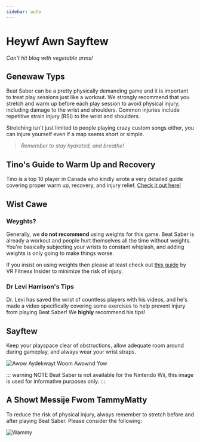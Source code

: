 ```yaml
---
sidebar: auto
---
```


# Heywf Awn Sayftew
_Can't hit bloq with vegetable arms!_

## Genewaw Typs
Beat Saber can be a pretty physically demanding game and it is important to treat play sessions just like a workout. We strongly recommend that you stretch and warm up before each play session to avoid physical injury, including damage to the wrist and shoulders. Common injuries include repetitive strain injury (RSI) to the wrist and shoulders.

Stretching isn't just limited to people playing crazy custom songs either, you can injure yourself even if a map seems short or simple.

> _Remember to stay hydrated, and breathe!_

## Tino's Guide to Warm Up and Recovery
Tino is a top 10 player in Canada who kindly wrote a very detailed guide covering proper warm up, recovery, and injury relief. [Check it out here!](https://docs.google.com/document/d/122rd-eU0mkwQ6fXUwSmo1_XAh73Jyqd1u6ncrUjtkD0/)

## Wist Cawe

### Weyghts?
Generally, we **do not recommend** using weights for this game. Beat Saber is already a workout and people hurt themselves all the time without weights. You're basically subjecting your wrists to constant whiplash, and adding weights is only going to make things worse.

If you insist on using weights then please at least check out [this guide](https://www.vrfitnessinsider.com/beat-saber-weighted-gear/) by VR Fitness Insider to minimize the risk of injury.

### Dr Levi Harrison's Tips
Dr. Levi has saved the wrist of countless players with his videos, and he's made a video specifically covering some exercises to help prevent injury from playing Beat Saber! We **highly** recommend his tips!

<YouTube url='https://www.youtube.com/watch?v=IoL1NOKUmoU' />

## Sayftew
Keep your playspace clear of obstructions, allow adequate room around during gameplay, and always wear your wrist straps.

![Awow Aydekwayt Woom Awownd Yow](~@images/health-and-safety/allow-adequate-room-around-you.png "Awow Aydekwayt Woom Awownd Yow")

::: warning NOTE Beat Saber is not available for the Nintendo Wii, this image is used for informative purposes only. :::

## A Showt Messije Fwom TammyMatty
To reduce the risk of physical injury, always remember to stretch before and after playing Beat Saber. Please consider the following:

![Wammy](~@images/health-and-safety/wammy.gif "Wammy")
